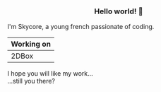 <h3 align="center">Hello world! 👋</h3>

I'm Skycore, a young french passionate of coding.<br>

|Working on|
|---|
|2DBox|

I hope you will like my work...<br>
...still you there?
